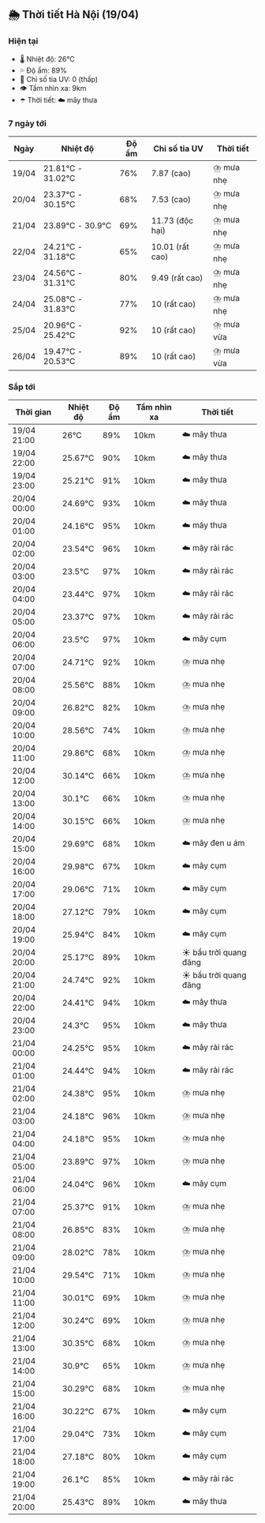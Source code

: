## 🌦️ Thời tiết Hà Nội (19/04)

### Hiện tại

- 🌡️ Nhiệt độ: 26℃
- 💦 Độ ẩm: 89%
- 🌟 Chỉ số tia UV: 0 (thấp)
- 👁️ Tầm nhìn xa: 9km
- ☂️ Thời tiết: ☁️ mây thưa

### 7 ngày tới

| Ngày | Nhiệt độ | Độ ẩm | Chỉ số tia UV | Thời tiết |
| --- | --- | --- | --- | --- |
| 19/04 | 21.81℃ - 31.02℃ | 76% | 7.87 (cao) | ⛈️ mưa nhẹ |
| 20/04 | 23.37℃ - 30.15℃ | 68% | 7.53 (cao) | ⛈️ mưa nhẹ |
| 21/04 | 23.89℃ - 30.9℃ | 69% | 11.73 (độc hại) | ⛈️ mưa nhẹ |
| 22/04 | 24.21℃ - 31.18℃ | 65% | 10.01 (rất cao) | ⛈️ mưa nhẹ |
| 23/04 | 24.56℃ - 31.31℃ | 80% | 9.49 (rất cao) | ⛈️ mưa nhẹ |
| 24/04 | 25.08℃ - 31.83℃ | 77% | 10 (rất cao) | ⛈️ mưa nhẹ |
| 25/04 | 20.96℃ - 25.42℃ | 92% | 10 (rất cao) | ⛈️ mưa vừa |
| 26/04 | 19.47℃ - 20.53℃ | 89% | 10 (rất cao) | ⛈️ mưa vừa |

### Sắp tới

| Thời gian | Nhiệt độ | Độ ẩm | Tầm nhìn xa | Thời tiết |
| --- | --- | --- | --- | --- |
| 19/04 21:00 | 26℃ | 89% | 10km | ☁️ mây thưa |
| 19/04 22:00 | 25.67℃ | 90% | 10km | ☁️ mây thưa |
| 19/04 23:00 | 25.21℃ | 91% | 10km | ☁️ mây thưa |
| 20/04 00:00 | 24.69℃ | 93% | 10km | ☁️ mây thưa |
| 20/04 01:00 | 24.16℃ | 95% | 10km | ☁️ mây thưa |
| 20/04 02:00 | 23.54℃ | 96% | 10km | ☁️ mây rải rác |
| 20/04 03:00 | 23.5℃ | 97% | 10km | ☁️ mây rải rác |
| 20/04 04:00 | 23.44℃ | 97% | 10km | ☁️ mây rải rác |
| 20/04 05:00 | 23.37℃ | 97% | 10km | ☁️ mây rải rác |
| 20/04 06:00 | 23.5℃ | 97% | 10km | ☁️ mây cụm |
| 20/04 07:00 | 24.71℃ | 92% | 10km | ⛈️ mưa nhẹ |
| 20/04 08:00 | 25.56℃ | 88% | 10km | ⛈️ mưa nhẹ |
| 20/04 09:00 | 26.82℃ | 82% | 10km | ⛈️ mưa nhẹ |
| 20/04 10:00 | 28.56℃ | 74% | 10km | ⛈️ mưa nhẹ |
| 20/04 11:00 | 29.86℃ | 68% | 10km | ⛈️ mưa nhẹ |
| 20/04 12:00 | 30.14℃ | 66% | 10km | ⛈️ mưa nhẹ |
| 20/04 13:00 | 30.1℃ | 66% | 10km | ⛈️ mưa nhẹ |
| 20/04 14:00 | 30.15℃ | 66% | 10km | ⛈️ mưa nhẹ |
| 20/04 15:00 | 29.69℃ | 68% | 10km | ☁️ mây đen u ám |
| 20/04 16:00 | 29.98℃ | 67% | 10km | ☁️ mây cụm |
| 20/04 17:00 | 29.06℃ | 71% | 10km | ☁️ mây cụm |
| 20/04 18:00 | 27.12℃ | 79% | 10km | ☁️ mây cụm |
| 20/04 19:00 | 25.94℃ | 84% | 10km | ☁️ mây cụm |
| 20/04 20:00 | 25.17℃ | 89% | 10km | ☀️ bầu trời quang đãng |
| 20/04 21:00 | 24.74℃ | 92% | 10km | ☀️ bầu trời quang đãng |
| 20/04 22:00 | 24.41℃ | 94% | 10km | ☁️ mây thưa |
| 20/04 23:00 | 24.3℃ | 95% | 10km | ☁️ mây thưa |
| 21/04 00:00 | 24.25℃ | 95% | 10km | ☁️ mây rải rác |
| 21/04 01:00 | 24.44℃ | 94% | 10km | ☁️ mây rải rác |
| 21/04 02:00 | 24.38℃ | 95% | 10km | ⛈️ mưa nhẹ |
| 21/04 03:00 | 24.18℃ | 96% | 10km | ⛈️ mưa nhẹ |
| 21/04 04:00 | 24.18℃ | 95% | 10km | ⛈️ mưa nhẹ |
| 21/04 05:00 | 23.89℃ | 97% | 10km | ⛈️ mưa nhẹ |
| 21/04 06:00 | 24.04℃ | 96% | 10km | ☁️ mây cụm |
| 21/04 07:00 | 25.37℃ | 91% | 10km | ⛈️ mưa nhẹ |
| 21/04 08:00 | 26.85℃ | 83% | 10km | ⛈️ mưa nhẹ |
| 21/04 09:00 | 28.02℃ | 78% | 10km | ⛈️ mưa nhẹ |
| 21/04 10:00 | 29.54℃ | 71% | 10km | ⛈️ mưa nhẹ |
| 21/04 11:00 | 30.01℃ | 69% | 10km | ⛈️ mưa nhẹ |
| 21/04 12:00 | 30.24℃ | 69% | 10km | ⛈️ mưa nhẹ |
| 21/04 13:00 | 30.35℃ | 68% | 10km | ⛈️ mưa nhẹ |
| 21/04 14:00 | 30.9℃ | 65% | 10km | ⛈️ mưa nhẹ |
| 21/04 15:00 | 30.29℃ | 68% | 10km | ⛈️ mưa nhẹ |
| 21/04 16:00 | 30.22℃ | 67% | 10km | ☁️ mây cụm |
| 21/04 17:00 | 29.04℃ | 73% | 10km | ☁️ mây cụm |
| 21/04 18:00 | 27.18℃ | 80% | 10km | ☁️ mây cụm |
| 21/04 19:00 | 26.1℃ | 85% | 10km | ☁️ mây rải rác |
| 21/04 20:00 | 25.43℃ | 89% | 10km | ☁️ mây thưa |
